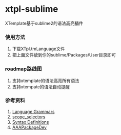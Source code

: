 xtpl-sublime
============

XTemplate基于sublime2的语法高亮插件

### 使用方法

1. 下载XTpl.tmLanguage文件
2. 把上面文件放到你的sublime/Packages/User目录即可


### roadmap路线图

1. 支持xtemplate的语法高亮所有语法
2. 支持xtempate的语法自动提醒

### 参考资料

1. [Language Grammars](http://manual.macromates.com/en/language_grammars)
2. [scope_selectors](http://manual.macromates.com/en/scope_selectors.html)
3. [Syntax Definitions](http://sublime-text-unofficial-documentation.readthedocs.org/en/latest/extensibility/syntaxdefs.html)
4. [AAAPackageDev](https://bitbucket.org/guillermooo/aaapackagedev) 
